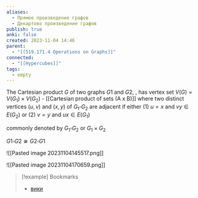 ```yaml
---
aliases:
  - Прямое произведение графов
  - Декартово произведение графов
publish: true
anki: false
created: 2023-11-04 14:46
parent:
  - "[[519.171.4 Operations on Graphs]]"
connected:
  - "[[Hypercubes]]"
tags:
  - empty
---
```

The Cartesian product $G$ of two graphs $G1$ and $G2$, , has vertex set
$V(G) = V(G_1) × V(G_2)$ - [[Cartesian product of sets (A x B)]]
where two distinct vertices $(u, v)$ and $(x, y)$ of $G_1 \square G_2$ are adjacent if either
(1) $u = x$ and $vy ∈ E(G_2)$ or (2) $v = y$ and $ux ∈ E(G_1)$

commonly denoted by $G_1 \square G_2$ or $G_1×G_2$

$G1 \square G2 \not \cong G2 \square G1$

![[Pasted image 20231104145517.png]]

![[Pasted image 20231104170659.png]]



> [!example] Bookmarks
> - [вики](https://ru.wikipedia.org/wiki/%D0%9F%D1%80%D1%8F%D0%BC%D0%BE%D0%B5_%D0%BF%D1%80%D0%BE%D0%B8%D0%B7%D0%B2%D0%B5%D0%B4%D0%B5%D0%BD%D0%B8%D0%B5_%D0%B3%D1%80%D0%B0%D1%84%D0%BE%D0%B2)

